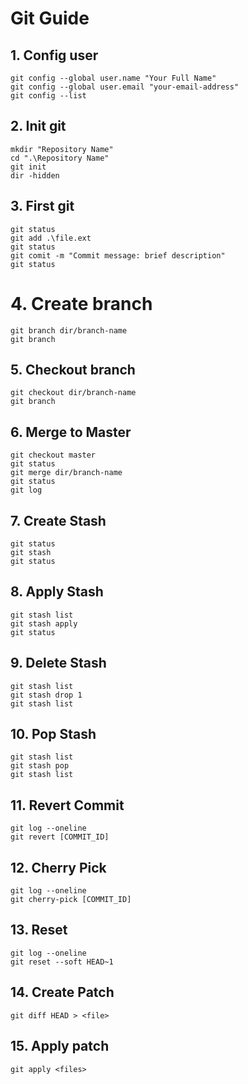 # Git Guide
## 1.   Config user 
```
git config --global user.name "Your Full Name"
git config --global user.email "your-email-address"
git config --list
```
## 2. Init git 
```
mkdir "Repository Name"
cd ".\Repository Name"
git init 
dir -hidden
```
## 3. First git
```
git status 
git add .\file.ext 
git status 
git comit -m "Commit message: brief description"
git status 
```
# 4. Create branch
```
git branch dir/branch-name 
git branch
```
## 5. Checkout branch
```
git checkout dir/branch-name 
git branch 
```
## 6. Merge to Master 
```
git checkout master
git status
git merge dir/branch-name
git status 
git log 
```
## 7. Create Stash 
```
git status
git stash
git status
```
## 8. Apply Stash
```
git stash list
git stash apply 
git status
```
## 9. Delete Stash
```
git stash list
git stash drop 1
git stash list
```
## 10. Pop Stash 
```
git stash list 
git stash pop
git stash list
```
## 11. Revert Commit 
```
git log --oneline
git revert [COMMIT_ID]
```
## 12. Cherry Pick 
```
git log --oneline
git cherry-pick [COMMIT_ID]
```
## 13. Reset 
```
git log --oneline 
git reset --soft HEAD~1
```
## 14. Create Patch 
```
git diff HEAD > <file>
```
## 15. Apply patch 
```
git apply <files>
```
